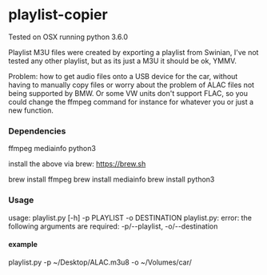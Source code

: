 # playlist-copier

Tested on OSX running python 3.6.0

Playlist M3U files were created by exporting a playlist from Swinian, I've not tested any other playlist, but as its just a M3U it should be ok, YMMV.

Problem: how to get audio files onto a USB device for the car, without having to manually copy files or worry about the problem of ALAC files not being supported by BMW. Or some VW units don't support FLAC, so you could change the ffmpeg command for instance for whatever you or just a new function.


### Dependencies

ffmpeg
mediainfo
python3

install the above via brew:
https://brew.sh

brew install ffmpeg
brew install mediainfo
brew install python3


### Usage
usage: playlist.py [-h] -p PLAYLIST -o DESTINATION
playlist.py: error: the following arguments are required: -p/--playlist, -o/--destination

#### example
playlist.py -p ~/Desktop/ALAC.m3u8 -o ~/Volumes/car/

